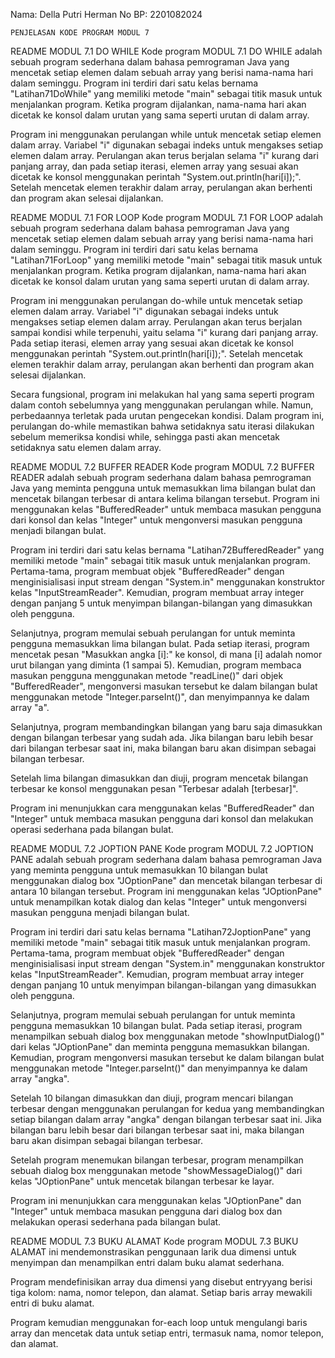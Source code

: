 Nama: Della Putri Herman
No BP: 2201082024

    PENJELASAN KODE PROGRAM MODUL 7
      
README MODUL 7.1 DO WHILE
Kode program MODUL 7.1 DO WHILE adalah sebuah program sederhana dalam bahasa pemrograman Java yang mencetak setiap elemen dalam sebuah array yang berisi nama-nama hari dalam seminggu. Program ini terdiri dari satu kelas bernama "Latihan71DoWhile" yang memiliki metode "main" sebagai titik masuk untuk menjalankan program. Ketika program dijalankan, nama-nama hari akan dicetak ke konsol dalam urutan yang sama seperti urutan di dalam array.

Program ini menggunakan perulangan while untuk mencetak setiap elemen dalam array. Variabel "i" digunakan sebagai indeks untuk mengakses setiap elemen dalam array. Perulangan akan terus berjalan selama "i" kurang dari panjang array, dan pada setiap iterasi, elemen array yang sesuai akan dicetak ke konsol menggunakan perintah "System.out.println(hari[i]);". Setelah mencetak elemen terakhir dalam array, perulangan akan berhenti dan program akan selesai dijalankan.




README MODUL 7.1 FOR LOOP
Kode program  MODUL 7.1 FOR LOOP adalah sebuah program sederhana dalam bahasa pemrograman Java yang mencetak setiap elemen dalam sebuah array yang berisi nama-nama hari dalam seminggu. Program ini terdiri dari satu kelas bernama "Latihan71ForLoop" yang memiliki metode "main" sebagai titik masuk untuk menjalankan program. Ketika program dijalankan, nama-nama hari akan dicetak ke konsol dalam urutan yang sama seperti urutan di dalam array.

Program ini menggunakan perulangan do-while untuk mencetak setiap elemen dalam array. Variabel "i" digunakan sebagai indeks untuk mengakses setiap elemen dalam array. Perulangan akan terus berjalan sampai kondisi while terpenuhi, yaitu selama "i" kurang dari panjang array. Pada setiap iterasi, elemen array yang sesuai akan dicetak ke konsol menggunakan perintah "System.out.println(hari[i]);". Setelah mencetak elemen terakhir dalam array, perulangan akan berhenti dan program akan selesai dijalankan.

Secara fungsional, program ini melakukan hal yang sama seperti program dalam contoh sebelumnya yang menggunakan perulangan while. Namun, perbedaannya terletak pada urutan pengecekan kondisi. Dalam program ini, perulangan do-while memastikan bahwa setidaknya satu iterasi dilakukan sebelum memeriksa kondisi while, sehingga pasti akan mencetak setidaknya satu elemen dalam array.




README MODUL 7.2 BUFFER READER
Kode program MODUL 7.2 BUFFER READER adalah sebuah program sederhana dalam bahasa pemrograman Java yang meminta pengguna untuk memasukkan lima bilangan bulat dan mencetak bilangan terbesar di antara kelima bilangan tersebut. Program ini menggunakan kelas "BufferedReader" untuk membaca masukan pengguna dari konsol dan kelas "Integer" untuk mengonversi masukan pengguna menjadi bilangan bulat.

Program ini terdiri dari satu kelas bernama "Latihan72BufferedReader" yang memiliki metode "main" sebagai titik masuk untuk menjalankan program. Pertama-tama, program membuat objek "BufferedReader" dengan menginisialisasi input stream dengan "System.in" menggunakan konstruktor kelas "InputStreamReader". Kemudian, program membuat array integer dengan panjang 5 untuk menyimpan bilangan-bilangan yang dimasukkan oleh pengguna.

Selanjutnya, program memulai sebuah perulangan for untuk meminta pengguna memasukkan lima bilangan bulat. Pada setiap iterasi, program mencetak pesan "Masukkan angka [i]:" ke konsol, di mana [i] adalah nomor urut bilangan yang diminta (1 sampai 5). Kemudian, program membaca masukan pengguna menggunakan metode "readLine()" dari objek "BufferedReader", mengonversi masukan tersebut ke dalam bilangan bulat menggunakan metode "Integer.parseInt()", dan menyimpannya ke dalam array "a".

Selanjutnya, program membandingkan bilangan yang baru saja dimasukkan dengan bilangan terbesar yang sudah ada. Jika bilangan baru lebih besar dari bilangan terbesar saat ini, maka bilangan baru akan disimpan sebagai bilangan terbesar.

Setelah lima bilangan dimasukkan dan diuji, program mencetak bilangan terbesar ke konsol menggunakan pesan "Terbesar adalah [terbesar]".

Program ini menunjukkan cara menggunakan kelas "BufferedReader" dan "Integer" untuk membaca masukan pengguna dari konsol dan melakukan operasi sederhana pada bilangan bulat.




README MODUL 7.2 JOPTION PANE
Kode program MODUL 7.2 JOPTION PANE adalah sebuah program sederhana dalam bahasa pemrograman Java yang meminta pengguna untuk memasukkan 10 bilangan bulat menggunakan dialog box "JOptionPane" dan mencetak bilangan terbesar di antara 10 bilangan tersebut. Program ini menggunakan kelas "JOptionPane" untuk menampilkan kotak dialog dan kelas "Integer" untuk mengonversi masukan pengguna menjadi bilangan bulat.

Program ini terdiri dari satu kelas bernama "Latihan72JoptionPane" yang memiliki metode "main" sebagai titik masuk untuk menjalankan program. Pertama-tama, program membuat objek "BufferedReader" dengan menginisialisasi input stream dengan "System.in" menggunakan konstruktor kelas "InputStreamReader". Kemudian, program membuat array integer dengan panjang 10 untuk menyimpan bilangan-bilangan yang dimasukkan oleh pengguna.

Selanjutnya, program memulai sebuah perulangan for untuk meminta pengguna memasukkan 10 bilangan bulat. Pada setiap iterasi, program menampilkan sebuah dialog box menggunakan metode "showInputDialog()" dari kelas "JOptionPane" dan meminta pengguna memasukkan bilangan. Kemudian, program mengonversi masukan tersebut ke dalam bilangan bulat menggunakan metode "Integer.parseInt()" dan menyimpannya ke dalam array "angka".

Setelah 10 bilangan dimasukkan dan diuji, program mencari bilangan terbesar dengan menggunakan perulangan for kedua yang membandingkan setiap bilangan dalam array "angka" dengan bilangan terbesar saat ini. Jika bilangan baru lebih besar dari bilangan terbesar saat ini, maka bilangan baru akan disimpan sebagai bilangan terbesar.

Setelah program menemukan bilangan terbesar, program menampilkan sebuah dialog box menggunakan metode "showMessageDialog()" dari kelas "JOptionPane" untuk mencetak bilangan terbesar ke layar.

Program ini menunjukkan cara menggunakan kelas "JOptionPane" dan "Integer" untuk membaca masukan pengguna dari dialog box dan melakukan operasi sederhana pada bilangan bulat.




README MODUL 7.3 BUKU ALAMAT
Kode program MODUL 7.3 BUKU ALAMAT ini mendemonstrasikan penggunaan larik dua dimensi untuk menyimpan dan menampilkan entri dalam buku alamat sederhana.

Program mendefinisikan array dua dimensi yang disebut entryyang berisi tiga kolom: nama, nomor telepon, dan alamat. Setiap baris array mewakili entri di buku alamat.

Program kemudian menggunakan for-each loop untuk mengulangi baris array dan mencetak data untuk setiap entri, termasuk nama, nomor telepon, dan alamat.
